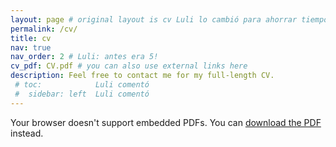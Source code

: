 ```yaml
---
layout: page # original layout is cv Luli lo cambió para ahorrar tiempo.
permalink: /cv/
title: cv
nav: true
nav_order: 2 # Luli: antes era 5!
cv_pdf: CV.pdf # you can also use external links here
description: Feel free to contact me for my full-length CV.
 # toc:            Luli comentó
 #  sidebar: left  Luli comentó
---
```


<object data="/assets/pdf/CV.pdf" type="application/pdf" width="100%" height="1000px">
  <p>Your browser doesn't support embedded PDFs. You can <a href="/assets/pdf/CV.pdf">download the PDF</a> instead.</p>
</object>
